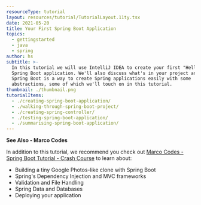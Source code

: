 ```yaml
---
resourceType: tutorial
layout: resources/tutorial/TutorialLayout.11ty.tsx
date: 2021-05-20
title: Your First Spring Boot Application
topics:
  - gettingstarted
  - java
  - spring
author: hs
subtitle: >-
  In this tutorial we will use IntelliJ IDEA to create your first "Hello World"
  Spring Boot application. We'll also discuss what's in your project and why.
  Spring Boot is a way to create Spring applications easily with some
  abstractions, some of which we'll touch on in this tutorial.
thumbnail: ./thumbnail.png
tutorialItems:
  - ./creating-spring-boot-application/
  - ./walking-through-spring-boot-project/
  - ./creating-spring-controller/
  - ./testing-spring-boot-application/
  - ./summarising-spring-boot-application/
---
```


**See Also - Marco Codes**

In addition to this tutorial, we recommend you check out [Marco Codes - Spring Boot Tutorial - Crash Course](https://youtu.be/QuvS_VLbGko) to learn about:

- Building a tiny Google Photos-like clone with Spring Boot
- Spring's Dependency Injection and MVC frameworks
- Validation and File Handling
- Spring Data and Databases
- Deploying your application
